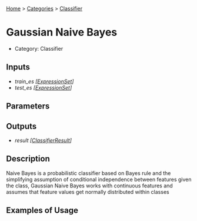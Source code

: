 
[Home](../../../index.html) > [Categories](../../index.html) > [Classifier](index.html)

# Gaussian Naive Bayes

* Category: Classifier

## Inputs

* *train_es [[ExpressionSet](../../../data_types.html#expressionset)]*
* *test_es [[ExpressionSet](../../../data_types.html#expressionset)]*

## Parameters



## Outputs

* *result [[ClassifierResult](../../../data_types.html#classifierresult)]*

## Description

  Naive Bayes is a probabilistic classifier based on Bayes rule and the simplifying assumption of conditional independence between features given the class, Gaussian Naive Bayes works with continuous features and assumes that feature values get normally distributed within classes

## Examples of Usage
        